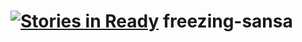 [![Stories in Ready](https://badge.waffle.io/rwreynard/freezing-sansa.png?label=ready&title=Ready)](https://waffle.io/rwreynard/freezing-sansa)
freezing-sansa
==============
